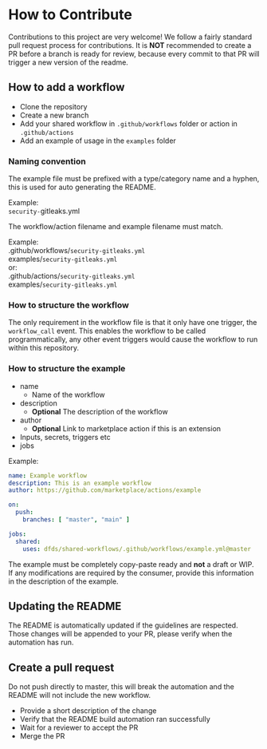 # How to Contribute

Contributions to this project are very welcome! We follow a fairly standard pull request process for contributions. It is **NOT** recommended to create a PR before a branch is ready for review, because every commit to that PR will trigger a new version of the readme.

## How to add a workflow

- Clone the repository
- Create a new branch
- Add your shared workflow in `.github/workflows` folder or action in `.github/actions`
- Add an example of usage in the `examples` folder

### Naming convention

The example file must be prefixed with a type/category name and a hyphen, this is used for auto generating the README.

Example:
<br />
`security-`gitleaks.yml

The workflow/action filename and example filename must match.

Example:
<br />
.github/workflows/`security-gitleaks.yml`
<br />
examples/`security-gitleaks.yml`
<br />
or:
<br />
.github/actions/`security-gitleaks.yml`
<br />
examples/`security-gitleaks.yml`

### How to structure the workflow

The only requirement in the workflow file is that it only have one trigger, the `workflow_call` event. This enables the workflow to be called programmatically, any other event triggers would cause the workflow to run within this repository.

### How to structure the example

- name
    - Name of the workflow
- description
    - **Optional** The description of the workflow
- author
    - **Optional** Link to marketplace action if this is an extension
- Inputs, secrets, triggers etc
- jobs

Example:
<br />
```yaml
name: Example workflow
description: This is an example workflow
author: https://github.com/marketplace/actions/example

on:
  push:
    branches: [ "master", "main" ]

jobs:
  shared:
    uses: dfds/shared-workflows/.github/workflows/example.yml@master
```

The example must be completely copy-paste ready and **not** a draft or WIP. If any modifications are required by the consumer, provide this information in the description of the example.

## Updating the README

The README is automatically updated if the guidelines are respected. Those changes will be appended to your PR, please verify when the automation has run.

## Create a pull request

Do not push directly to master, this will break the automation and the README will not include the new workflow.

- Provide a short description of the change
- Verify that the README build automation ran successfully
- Wait for a reviewer to accept the PR
- Merge the PR